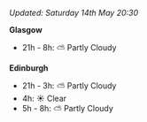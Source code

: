*Updated: Saturday 14th May 20:30*

**Glasgow**

* 21h - 8h: :partly_sunny: Partly Cloudy

**Edinburgh**

* 21h - 3h: :partly_sunny: Partly Cloudy
* 4h: :sunny: Clear
* 5h - 8h: :partly_sunny: Partly Cloudy
